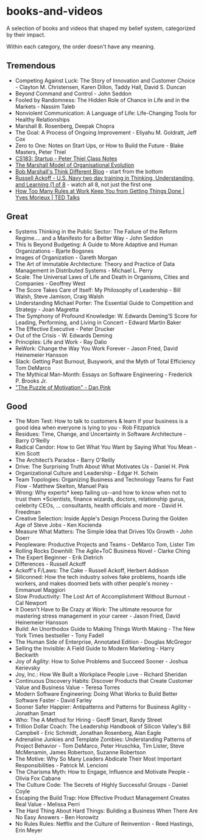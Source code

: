 # books-and-videos
A selection of books and videos that shaped my belief system, categorized by their impact.

Within each category, the order doesn't have any meaning.

## Tremendous

- Competing Against Luck: The Story of Innovation and Customer Choice - Clayton M. Christensen, Karen Dillon, Taddy Hall, David S.  Duncan
- Beyond Command and Control - John Seddon
- Fooled by Randomness: The Hidden Role of Chance in Life and in the Markets - Nassim Taleb
- Nonviolent Communication: A Language of Life: Life-Changing Tools for Healthy Relationships 
 - Marshall B. Rosenberg, Deepak Chopra
 - The Goal: A Process of Ongoing Improvement - Eliyahu M. Goldratt, Jeff Cox
 - Zero to One: Notes on Start Ups, or How to Build the Future - Blake Masters, Peter Thiel
 - [CS183: Startup - Peter Thiel Class Notes](https://blakemasters.tumblr.com/peter-thiels-cs183-startup)
 - [The Marshall Model of Organisational Evolution](https://flowchainsensei.wordpress.com/wp-content/uploads/2019/08/fbwpmmoe51.pdf)
 - [Bob Marshall's Think Different Blog](https://flowchainsensei.wordpress.com/archive-3/) - start from the bottom
 - [Russell Ackoff - U.S. Navy two day training in Thinking, Understanding, and Learning (1 of 8](https://www.youtube.com/watch?v=IK0ivV1GEoU) - watch all 8, not just the first one
 - [How Too Many Rules at Work Keep You from Getting Things Done | Yves Morieux | TED Talks](https://www.youtube.com/watch?v=t__NoFstCmQ)

## Great

- Systems Thinking in the Public Sector: The Failure of the Reform Regime.... and a Manifesto for a Better Way - John Seddon
- This Is Beyond Budgeting: A Guide to More Adaptive and Human Organizations - Bjarte Bogsnes
- Images of Organization - Gareth Morgan
- The Art of Immutable Architecture: Theory and Practice of Data Management in Distributed Systems - Michael L. Perry
- Scale: The Universal Laws of Life and Death in Organisms, Cities and Companies - Geoffrey West
- The Score Takes Care of Itself: My Philosophy of Leadership - Bill Walsh, Steve Jamison, Craig Walsh
- Understanding Michael Porter: The Essential Guide to Competition and Strategy - Joan Magretta
- The Symphony of Profound Knowledge: W. Edwards Deming’S Score for Leading, Performing, and Living in Concert - Edward Martin Baker
- The Effective Executive - Peter Drucker
- Out of the Crisis - W. Edwards Deming
- Principles: Life and Work - Ray Dalio
- ReWork: Change the Way You Work Forever - Jason Fried, David Heinemeier Hansson
- Slack: Getting Past Burnout, Busywork, and the Myth of Total Efficiency
Tom DeMarco
- The Mythical Man-Month: Essays on Software Engineering - Frederick P. Brooks Jr.
- ["The Puzzle of Motivation" - Dan Pink](https://www.youtube.com/watch?v=rrkrvAUbU9Y)

## Good

- The Mom Test: How to talk to customers & learn if your business is a good idea when everyone is lying to you - Rob Fitzpatrick
- Residues: Time, Change, and Uncertainty in Software Architecture - Barry O'Reilly
- Radical Candor: How to Get What You Want by Saying What You Mean - Kim Scott
- The Architect’s Paradox - Barry O'Reilly
- Drive: The Surprising Truth About What Motivates Us - Daniel H. Pink
- Organizational Culture and Leadership - Edgar H. Schein
- Team Topologies: Organizing Business and Technology Teams for Fast Flow - Matthew Skelton, Manuel Pais
- Wrong: Why experts* keep failing us--and how to know when not to trust them *Scientists, finance wizards, doctors, relationship gurus, celebrity CEOs, ... consultants, health officials and more - David H. Freedman
- Creative Selection: Inside Apple's Design Process During the Golden Age of Steve Jobs - Ken Kocienda
- Measure What Matters: The Simple Idea that Drives 10x Growth - John Doerr
- Peopleware: Productive Projects and Teams - DeMarco Tom, Lister Tim
- Rolling Rocks Downhill: The Agile+ToC Business Novel - Clarke Ching
- The Expert Beginner - Erik Dietrich
- Differences - Russell Ackoff
- Ackoff's F/Laws: The Cake - Russell Ackoff, Herbert Addison
- Siliconned: How the tech industry solves fake problems, hoards idle workers, and makes doomed bets with other people's money - Emmanuel Maggiori
- Slow Productivity: The Lost Art of Accomplishment Without Burnout - Cal Newport
- It Doesn’t Have to Be Crazy at Work: The ultimate resource for mastering stress management in your career - Jason Fried, David Heinemeier Hansson
- Build: An Unorthodox Guide to Making Things Worth Making - The New York Times bestseller - Tony Fadell
- The Human Side of Enterprise, Annotated Edition - Douglas McGregor
- Selling the Invisible: A Field Guide to Modern Marketing - Harry Beckwith
- Joy of Agility: How to Solve Problems and Succeed Sooner - Joshua Kerievsky
- Joy, Inc.: How We Built a Workplace People Love - Richard Sheridan
- Continuous Discovery Habits: Discover Products that Create Customer Value and Business Value - Teresa Torres
- Modern Software Engineering: Doing What Works to Build Better Software Faster - David Farley
- Sooner Safer Happier: Antipatterns and Patterns for Business Agility - Jonathan Smart
- Who: The A Method for Hiring - Geoff Smart, Randy Street
- Trillion Dollar Coach: The Leadership Handbook of Silicon Valley's Bill Campbell - Eric Schmidt, Jonathan Rosenberg, Alan Eagle
- Adrenaline Junkies and Template Zombies: Understanding Patterns of Project Behavior - Tom DeMarco, Peter Hruschka, Tim Lister, Steve McMenamin, James Robertson, Suzanne Robertson
- The Motive: Why So Many Leaders Abdicate Their Most Important Responsibilities - Patrick M. Lencioni
- The Charisma Myth: How to Engage, Influence and Motivate People - Olivia Fox Cabane
- The Culture Code: The Secrets of Highly Successful Groups - Daniel Coyle
- Escaping the Build Trap: How Effective Product Management Creates Real Value - Melissa Perri
- The Hard Thing About Hard Things: Building a Business When There Are No Easy Answers - Ben Horowitz
- No Rules Rules: Netflix and the Culture of Reinvention - Reed Hastings, Erin Meyer
